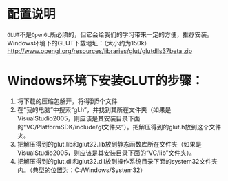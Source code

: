 # 配置说明
`GLUT`不是`OpenGL`所必须的，但它会给我们的学习带来一定的方便，推荐安装。 
Windows环境下的GLUT下载地址：（大小约为150k） 
http://www.opengl.org/resources/libraries/glut/glutdlls37beta.zip 

# Windows环境下安装GLUT的步骤： 

1. 将下载的压缩包解开，将得到5个文件 
2. 在“我的电脑”中搜索“gl.h”，并找到其所在文件夹（如果是VisualStudio2005，则应该是其安装目录下面的“VC/PlatformSDK/include/gl文件夹”）。把解压得到的glut.h放到这个文件夹。 
3. 把解压得到的glut.lib和glut32.lib放到静态函数库所在文件夹（如果是VisualStudio2005，则应该是其安装目录下面的“VC/lib”文件夹）。
4. 把解压得到的glut.dll和glut32.dll放到操作系统目录下面的system32文件夹内。（典型的位置为：C:/Windows/System32） 